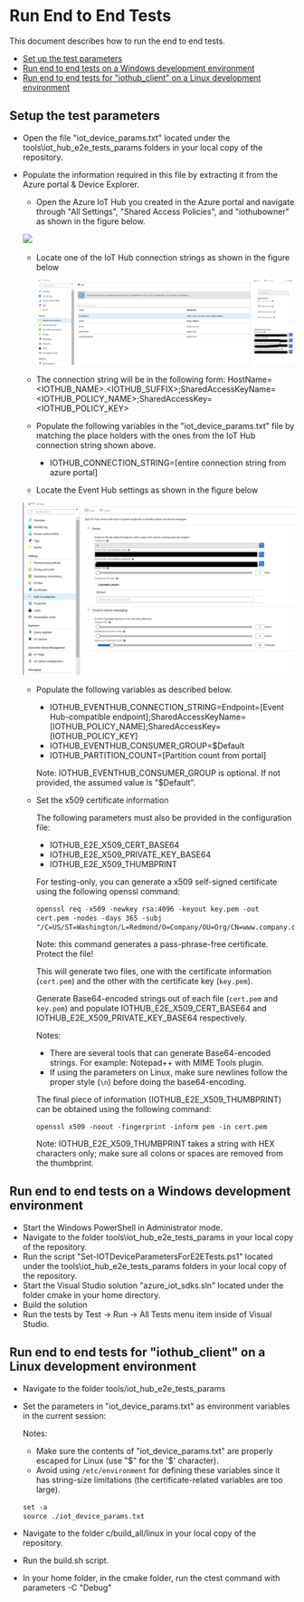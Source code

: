 # Run End to End Tests

This document describes how to run the end to end tests.

- [Set up the test parameters](#testparams)
- [Run end to end tests on a Windows development environment](#windows_client)
- [Run end to end tests for "iothub_client" on a Linux development environment](#linux_client)

<a name="testparams"></a>
## Setup the test parameters

- Open the file "iot_device_params.txt" located under the tools\iot_hub_e2e_tests_params folders in your local copy of the repository.
- Populate the information required in this file by extracting it from the Azure portal & Device Explorer.
    - Open the Azure IoT Hub you created in the Azure portal and navigate through "All Settings", "Shared Access Policies", and "iothubowner" as shown in the figure below.
    
    ![](media/azure_portal/azure-portal-iothub-settings.png)

    - Locate one of the IoT Hub connection strings as shown in the figure below
    
        ![](media/azure_portal/azure-portal-iothub-constring.png)

    - The connection string will be in the following form: HostName=<IOTHUB_NAME>.<IOTHUB_SUFFIX>;SharedAccessKeyName=<IOTHUB_POLICY_NAME>;SharedAccessKey=<IOTHUB_POLICY_KEY>
    - Populate the following variables in the "iot_device_params.txt"  file by matching the place holders with the ones from the IoT Hub connection string shown above.
      
      - IOTHUB_CONNECTION_STRING=[entire connection string from azure portal]
     
    - Locate the Event Hub settings as shown in the figure below

    ![](media/azure_portal/azure-portal-eventhub-constring.png)

    - Populate the following variables as described below.

      - IOTHUB_EVENTHUB_CONNECTION_STRING=Endpoint=[Event Hub-compatible endpoint];SharedAccessKeyName=[IOTHUB_POLICY_NAME];SharedAccessKey=[IOTHUB_POLICY_KEY]
      - IOTHUB_EVENTHUB_CONSUMER_GROUP=$Default
      - IOTHUB_PARTITION_COUNT=[Partition count from portal]
	  
	  Note: IOTHUB_EVENTHUB_CONSUMER_GROUP is optional. If not provided, the assumed value is "$Default".

    - Set the x509 certificate information

        The following parameters must also be provided in the configuration file:

        - IOTHUB_E2E_X509_CERT_BASE64
        - IOTHUB_E2E_X509_PRIVATE_KEY_BASE64
        - IOTHUB_E2E_X509_THUMBPRINT

        For testing-only, you can generate a x509 self-signed certificate using the following openssl command:

        ```Shell
        openssl req -x509 -newkey rsa:4096 -keyout key.pem -out cert.pem -nodes -days 365 -subj "/C=US/ST=Washington/L=Redmond/O=Company/OU=Org/CN=www.company.com"
        ```

        Note: this command generates a pass-phrase-free certificate. Protect the file!

        This will generate two files, one with the certificate information (`cert.pem`) and the other with the certificate key (`key.pem`).

        Generate Base64-encoded strings out of each file (`cert.pem` and `key.pem`) and populate IOTHUB_E2E_X509_CERT_BASE64 and IOTHUB_E2E_X509_PRIVATE_KEY_BASE64 respectively.

        Notes: 
        - There are several tools that can generate Base64-encoded strings. For example: Notepad++ with MIME Tools plugin.
        - If using the parameters on Linux, make sure newlines follow the proper style (`\n`) before doing the base64-encoding. 

        The final piece of information (IOTHUB_E2E_X509_THUMBPRINT) can be obtained using the following command:

        ```Shell
        openssl x509 -noout -fingerprint -inform pem -in cert.pem
        ```

        Note: IOTHUB_E2E_X509_THUMBPRINT takes a string with HEX characters only; make sure all colons or spaces are removed from the thumbprint. 


<a name="windows_client"></a>
## Run end to end tests on a Windows development environment

- Start the Windows PowerShell in Administrator mode.
- Navigate to the folder tools\iot_hub_e2e_tests_params in your local copy of the repository.
- Run the script "Set-IOTDeviceParametersForE2ETests.ps1" located under the tools\iot_hub_e2e_tests_params folders in your local copy of the repository.
- Start the Visual Studio solution "azure_iot_sdks.sln" located under the folder cmake in your home directory. 
- Build the solution
- Run the tests by Test -> Run -> All Tests menu item inside of Visual Studio.

<a name="linux_client"></a>
## Run end to end tests for "iothub_client" on a Linux development environment

- Navigate to the folder tools/iot_hub_e2e_tests_params
- Set the parameters in "iot_device_params.txt" as environment variables in the current session:
  
  Notes:
  - Make sure the contents of "iot_device_params.txt" are properly escaped for Linux (use "\$" for the '$' character).
  - Avoid using `/etc/environment` for defining these variables since it has string-size limitations (the certificate-related variables are too large).
  
  ```Shell
  set -a
  source ./iot_device_params.txt
  ```
- Navigate to the folder c/build_all/linux in your local copy of the repository.
- Run the build.sh script.
- In your home folder, in the cmake folder, run the ctest command with parameters -C "Debug"
